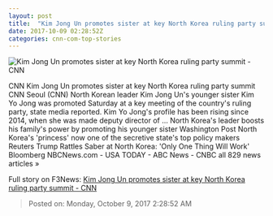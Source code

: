 ```yaml
---
layout: post
title:  "Kim Jong Un promotes sister at key North Korea ruling party summit - CNN"
date: 2017-10-09 02:28:52Z
categories: cnn-com-top-stories
---
```


![Kim Jong Un promotes sister at key North Korea ruling party summit - CNN](http://i2.cdn.cnn.com/cnnnext/dam/assets/171009075916-kim-yo-jong-super-tease.jpg)

CNN Kim Jong Un promotes sister at key North Korea ruling party summit CNN Seoul (CNN) North Korean leader Kim Jong Un's younger sister Kim Yo Jong was promoted Saturday at a key meeting of the country's ruling party, state media reported. Kim Yo Jong's profile has been rising since 2014, when she was made deputy director of ... North Korea's leader boosts his family's power by promoting his younger sister Washington Post North Korea's 'princess' now one of the secretive state's top policy makers Reuters Trump Rattles Saber at North Korea: 'Only One Thing Will Work' Bloomberg NBCNews.com - USA TODAY - ABC News - CNBC all 829 news articles »


Full story on F3News: [Kim Jong Un promotes sister at key North Korea ruling party summit - CNN](http://www.f3nws.com/n/ACBKsH)

> Posted on: Monday, October 9, 2017 2:28:52 AM
